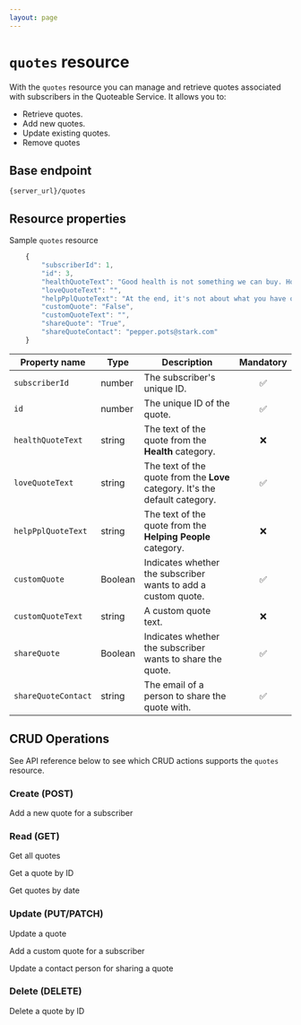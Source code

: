 ```yaml
---
layout: page
---
```


# `quotes` resource

With the `quotes` resource you can manage and retrieve quotes associated with subscribers in the Quoteable Service. It allows you to:

* Retrieve quotes.
* Add new quotes.
* Update existing quotes.
* Remove quotes

## Base endpoint

```shell
{server_url}/quotes
```

## Resource properties

Sample `quotes` resource

```js
    {
        "subscriberId": 1,
        "id": 3,
        "healthQuoteText": "Good health is not something we can buy. However, it can be an extremely valuable savings account. – Anne Wilson Schaef",
        "loveQuoteText": "",
        "helpPplQuoteText": "At the end, it's not about what you have or even what you've accomplished. It's about who you've lifted up, who you've made better. It’s about what you've given back. – Denzel Washington",
        "customQuote": "False",
        "customQuoteText": "",
        "shareQuote": "True",
        "shareQuoteContact": "pepper.pots@stark.com"
    }
```

| Property name | Type | Description | Mandatory |
| ------------- | ----------- | ----------- |     :----:    |
| `subscriberId` | number | The subscriber's unique ID. | :white_check_mark: |
| `id` | number | The unique ID of the quote. | :white_check_mark: |
| `healthQuoteText` | string | The text of the quote from the **Health** category.  | :x: |
| `loveQuoteText` | string | The text of the quote from the  **Love** category. It's the default category. | :white_check_mark: |
| `helpPplQuoteText` | string | The text of the quote from the **Helping People** category. | :x: |
| `customQuote` | Boolean | Indicates whether the subscriber wants to add a custom quote. | :white_check_mark:  |
| `customQuoteText` | string | A custom quote text. | :x: |
| `shareQuote` | Boolean | Indicates whether the subscriber wants to share the quote. | :white_check_mark: |
| `shareQuoteContact` | string | The email of a person to share the quote with. | :white_check_mark: |

## CRUD Operations

See API reference below to see which CRUD actions supports the `quotes` resource.

### Create (POST)

Add a new quote for a subscriber

### Read (GET)

Get all quotes

Get a quote by ID

Get quotes by date

### Update (PUT/PATCH)

Update a quote

Add a custom quote for a subscriber

Update a contact person for sharing a quote

### Delete (DELETE)

Delete a quote by ID
